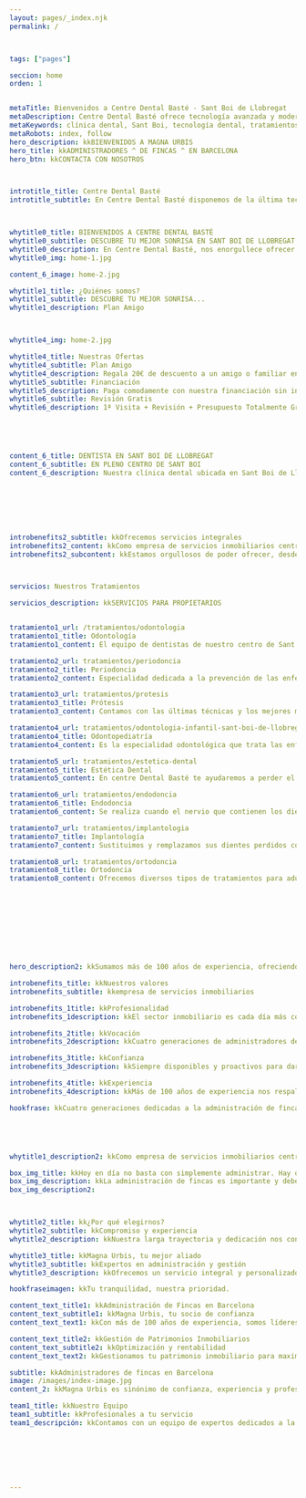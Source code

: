 ```yaml
---
layout: pages/_index.njk
permalink: /



tags: ["pages"]

seccion: home
orden: 1


metaTitle: Bienvenidos a Centre Dental Basté - Sant Boi de Llobregat
metaDescription: Centre Dental Basté ofrece tecnología avanzada y modernas instalaciones para tratamientos dentales de calidad en Sant Boi de Llobregat.
metaKeywords: clínica dental, Sant Boi, tecnología dental, tratamientos dentales, Barcelona
metaRobots: index, follow
hero_description: kkBIENVENIDOS A MAGNA URBIS
hero_title: kkADMINISTRADORES ^ DE FINCAS ^ EN BARCELONA
hero_btn: kkCONTACTA CON NOSOTROS



introtitle_title: Centre Dental Basté
introtitle_subtitle: En Centre Dental Basté disponemos de la última tecnología y las más modernas instalaciones para ofrecer a nuestros pacientes la mejor calidad en Sant Boi de Llobregat (Barcelona)



whytitle0_title: BIENVENIDOS A CENTRE DENTAL BASTÉ
whytitle0_subtitle: DESCUBRE TU MEJOR SONRISA EN SANT BOI DE LLOBREGAT
whytitle0_description: En Centre Dental Basté, nos enorgullece ofrecer tecnología avanzada y modernas instalaciones para tratamientos dentales de calidad. Nuestro equipo de profesionales está comprometido con tu salud bucodental, brindando un servicio personalizado y cercano. ¡Visítanos y transforma tu sonrisa hoy mismo!
whytitle0_img: home-1.jpg

content_6_image: home-2.jpg

whytitle1_title: ¿Quiénes somos?
whytitle1_subtitle: DESCUBRE TU MEJOR SONRISA...
whytitle1_description: Plan Amigo



whytitle4_img: home-2.jpg

whytitle4_title: Nuestras Ofertas
whytitle4_subtitle: Plan Amigo
whytitle4_description: Regala 20€ de descuento a un amigo o familiar en cualquiera de nuestros tratamientos
whytitle5_subtitle: Financiación
whytitle5_description: Paga comodamente con nuestra financiación sin intereses para que hacer tu tratamiento dental no suponga un problema para ti .
whytitle6_subtitle: Revisión Gratis
whytitle6_description: 1ª Visita + Revisión + Presupuesto Totalmente Gratis





content_6_title: DENTISTA EN SANT BOI DE LLOBREGAT
content_6_subtitle: EN PLENO CENTRO DE SANT BOI 
content_6_description: Nuestra clínica dental ubicada en Sant Boi de Llobregat (Barcelona) le ofrece las últimas técnicas en tratamientos dentales para todo tipo de especialidades. Para ello, disponemos de un equipo de dentistas multidisciplinar que cubre todas las ramas y especialidades dentales, así como un staff de atención al cliente altamente cualificado y profesional. Ofrecer la mejor atención y satisfacción al paciente y garantizarle el mejor tratamiento odontológico y ético son las máximas que guían el día a día de los profesionales de nuestra clínica dental en Barcelona.







introbenefits2_subtitle: kkOfrecemos servicios integrales
introbenefits2_content: kkComo empresa de servicios inmobiliarios centrada en la administración de Comunidades de Propietarios y en la gestión de patrimonios inmobiliarios en régimen de alquiler orientamos nuestros esfuerzos a la conservación y optimización de los activos inmobiliarios de nuestros clientes. 
introbenefits2_subcontent: kkEstamos orgullosos de poder ofrecer, desde la seguridad que nuestra historia inspira y nuestro presente garantiza, un excelente servicio que asegura nuestra mayor recompensa - la confianza y satisfacción de nuestros clientes.



servicios: Nuestros Tratamientos

servicios_description: kkSERVICIOS PARA PROPIETARIOS


tratamiento1_url: /tratamientos/odontologia
tratamiento1_title: Odontología
tratamiento1_content: El equipo de dentistas de nuestro centro de Sant Boi de Llobregat (Barcelona) está formado por profesionales.

tratamiento2_url: tratamientos/periodoncia
tratamiento2_title: Periodoncia
tratamiento2_content: Especialidad dedicada a la prevención de las enfermedades periodontales o de las encías

tratamiento3_url: tratamientos/protesis
tratamiento3_title: Prótesis
tratamiento3_content: Contamos con las últimas técnicas y los mejores materiales en prótesis dentales

tratamiento4_url: tratamientos/odontologia-infantil-sant-boi-de-llobregat
tratamiento4_title: Odontopediatría
tratamiento4_content: Es la especialidad odontológica que trata las enfermedades bucodentales de los niños

tratamiento5_url: tratamientos/estetica-dental
tratamiento5_title: Estética Dental
tratamiento5_content: En centre Dental Basté te ayudaremos a perder el miedo a sonreír

tratamiento6_url: tratamientos/endodoncia
tratamiento6_title: Endodoncia
tratamiento6_content: Se realiza cuando el nervio que contienen los dientes se inflama o infecta

tratamiento7_url: tratamientos/implantologia
tratamiento7_title: Implantología
tratamiento7_content: Sustituimos y remplazamos sus dientes perdidos con las tecnologías más modernas

tratamiento8_url: tratamientos/ortodoncia
tratamiento8_title: Ortodoncia
tratamiento8_content: Ofrecemos diversos tipos de tratamientos para adultos y niños para unos dientes alineados










hero_description2: kkSumamos más de 100 años de experiencia, ofreciendo servicios integrales desde 1908.

introbenefits_title: kkNuestros valores
introbenefits_subtitle: kkempresa de servicios inmobiliarios 

introbenefits_1title: kkProfesionalidad
introbenefits_1description: kkEl sector inmobiliario es cada día más complejo y técnico. Cuenta con un profesional especialista en administración de fincas o gestión de patrimonios inmobiliarios.

introbenefits_2title: kkVocación
introbenefits_2description: kkCuatro generaciones de administradores de fincas, aprendiendo y avanzando cada día para darte el mejor servicio.

introbenefits_3title: kkConfianza
introbenefits_3description: kkSiempre disponibles y proactivos para dar respuesta a las necesidades de nuestros clientes.

introbenefits_4title: kkExperiencia
introbenefits_4description: kkMás de 100 años de experiencia nos respaldan en la administración y gestión de fincas.

hookfrase: kkCuatro generaciones dedicadas a la administración de fincas.





whytitle1_description2: kkComo empresa de servicios inmobiliarios centrada en la administración de Comunidades de Propietarios y en la gestión de patrimonios inmobiliarios en régimen de alquiler orientamos nuestros esfuerzos a la conservación y optimización de los activos inmobiliarios de nuestros clientes. 

box_img_title: kkHoy en día no basta con simplemente administrar. Hay que hacerlo con rigor, transparencia, cercanía y profesionalidad.
box_img_description: kkLa administración de fincas es importante y debe confiarse a una empresa preparada y solvente, por ello adaptamos nuestros servicios a las necesidades de tu Comunidad de Propietarios
box_img_description2: 



whytitle2_title: kk¿Por qué elegirnos?
whytitle2_subtitle: kkCompromiso y experiencia
whytitle2_description: kkNuestra larga trayectoria y dedicación nos convierten en la mejor opción para la administración de fincas y gestión de patrimonios en Barcelona.

whytitle3_title: kkMagna Urbis, tu mejor aliado
whytitle3_subtitle: kkExpertos en administración y gestión
whytitle3_description: kkOfrecemos un servicio integral y personalizado, respaldado por más de un siglo de experiencia en el sector inmobiliario.

hookfraseimagen: kkTu tranquilidad, nuestra prioridad.

content_text_title1: kkAdministración de Fincas en Barcelona
content_text_subtitle1: kkMagna Urbis, tu socio de confianza
content_text_text1: kkCon más de 100 años de experiencia, somos líderes en la administración de fincas en Barcelona. Nuestro compromiso es ofrecer un servicio de calidad, adaptado a las necesidades de cada cliente.^^Nos especializamos en la gestión de comunidades de propietarios, garantizando la optimización y el buen funcionamiento de tus bienes inmuebles.

content_text_title2: kkGestión de Patrimonios Inmobiliarios
content_text_subtitle2: kkOptimización y rentabilidad
content_text_text2: kkGestionamos tu patrimonio inmobiliario para maximizar su rentabilidad. Nuestra experiencia y conocimiento del mercado nos permiten ofrecer soluciones efectivas y personalizadas.^^Desde la consultoría hasta la administración diaria, estamos aquí para que te olvides de los problemas y disfrutes de los beneficios.

subtitle: kkAdministradores de fincas en Barcelona
image: /images/index-image.jpg
content_2: kkMagna Urbis es sinónimo de confianza, experiencia y profesionalidad en la administración de fincas y gestión de patrimonios en Barcelona.

team1_title: kkNuestro Equipo
team1_subtitle: kkProfesionales a tu servicio
team1_descripción: kkContamos con un equipo de expertos dedicados a la administración de fincas y gestión de patrimonios.^^Siempre disponibles para ofrecerte el mejor servicio y garantizar la satisfacción de nuestros clientes.







---
```

